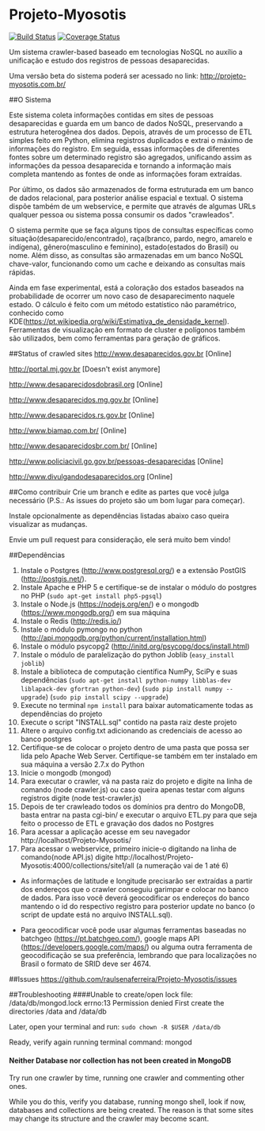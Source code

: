 Projeto-Myosotis
================
[![Build Status](https://travis-ci.org/raulsenaferreira/Projeto-Myosotis.svg)](https://travis-ci.org/raulsenaferreira/Projeto-Myosotis)
[![Coverage Status](https://coveralls.io/repos/raulsenaferreira/Projeto-Myosotis/badge.svg?branch=master&service=github)](https://coveralls.io/github/raulsenaferreira/Projeto-Myosotis?branch=master)

Um sistema crawler-based baseado em tecnologias NoSQL no auxílio a unificação e estudo dos registros de pessoas desaparecidas.

Uma versão beta do sistema poderá ser acessado no link: http://projeto-myosotis.com.br/


##O Sistema

Este sistema coleta informações contidas em sites de pessoas desaparecidas e guarda em um banco de dados NoSQL, preservando a estrutura heterogênea dos dados. Depois, através de um processo de ETL simples feito em Python, elimina registros duplicados e extrai o máximo de informações do registro. Em seguida, essas informações de diferentes fontes sobre um determinado registro são agregados, unificando assim as informações da pessoa desaparecida e tornando a informação mais completa mantendo as fontes de onde as informações foram extraídas.

Por último, os dados são armazenados de forma estruturada em um banco de dados relacional, para posterior análise espacial e textual. O sistema dispõe também de um webservice, e permite que através de algumas URLs qualquer pessoa ou sistema possa consumir os dados "crawleados".

O sistema permite que se faça alguns tipos de consultas específicas como situação(desaparecido/encontrado), raça(branco, pardo, negro, amarelo e indígena), gênero(masculino e feminino), estado(estados do Brasil) ou nome. Além disso, as consultas são armazenadas em um banco NoSQL chave-valor, funcionando como um cache e deixando as consultas mais rápidas.

Ainda em fase experimental, está a coloração dos estados baseados na probabilidade de ocorrer um novo caso de desaparecimento naquele estado. O cálculo é feito com um método estatístico não paramétrico, conhecido como KDE(https://pt.wikipedia.org/wiki/Estimativa_de_densidade_kernel). Ferramentas de visualização em formato de cluster e polígonos também são utilizados, bem como ferramentas para geração de gráficos.

##Status of crawled sites
http://www.desaparecidos.gov.br [Online]

http://portal.mj.gov.br [Doesn't exist anymore]

http://www.desaparecidosdobrasil.org [Online]

http://www.desaparecidos.mg.gov.br [Online]

http://www.desaparecidos.rs.gov.br [Online]

http://www.biamap.com.br/ [Online]

http://www.desaparecidosbr.com.br/ [Online]

http://www.policiacivil.go.gov.br/pessoas-desaparecidas [Online]

http://www.divulgandodesaparecidos.org [Online]

##Como contribuir
Crie um branch e edite as partes que você julga necessário (P.S.: As issues do projeto são um bom lugar para começar).

Instale opcionalmente as dependências listadas abaixo caso queira visualizar as mudanças.

Envie um pull request para consideração, ele será muito bem vindo!

##Dependências
1. Instale o Postgres (http://www.postgresql.org/) e a extensão PostGIS (http://postgis.net/).
2. Instale Apache e PHP 5 e certifique-se de instalar o módulo do postgres no PHP (`sudo apt-get install php5-pgsql`)
2. Instale o Node.js (https://nodejs.org/en/) e o mongodb (https://www.mongodb.org/) em sua máquina
3. Instale o Redis (http://redis.io/)
4. Instale o módulo pymongo no python (http://api.mongodb.org/python/current/installation.html)
5. Instale o módulo psycopg2 (http://initd.org/psycopg/docs/install.html)
6. Instale o módulo de paralelização do python Joblib (`easy_install joblib`)
7. Instale a biblioteca de computação científica NumPy, SciPy e suas dependências (`sudo apt-get install python-numpy libblas-dev liblapack-dev gfortran python-dev`) (`sudo pip install numpy --upgrade`) (`sudo pip install scipy --upgrade`)
6. Execute no terminal `npm install` para baixar automaticamente todas as dependências do projeto
7. Execute o script "INSTALL.sql" contido na pasta raiz deste projeto
8. Altere o arquivo config.txt adicionando as credenciais de acesso ao banco postgres
9. Certifique-se de colocar o projeto dentro de uma pasta que possa ser lida pelo Apache Web Server. Certifique-se também em ter instalado em sua máquina a versão 2.7.x do Python
10. Inicie o mongodb (mongod)
11. Para executar o crawler, vá na pasta raiz do projeto e digite na linha de comando (node crawler.js) ou caso queira apenas testar com alguns registros digite (node test-crawler.js)
12. Depois de ter crawleado todos os domínios pra dentro do MongoDB, basta entrar na pasta cgi-bin/ e executar o arquivo ETL.py para que seja feito o processo de ETL e gravação dos dados no Postgres
13. Para acessar a aplicação acesse em seu navegador http://localhost/Projeto-Myosotis/
14. Para acessar o webservice, primeiro inicie-o digitando na linha de comando(node API.js) digite http://localhost/Projeto-Myosotis:4000/collections/site1/all (a numeração vai de 1 até 6)

* As informações de latitude e longitude precisarão ser extraídas a partir dos endereços que o crawler conseguiu garimpar e colocar no banco de dados. Para isso você deverá geocodificar os endereços do banco mantendo o id do respectivo registro para posterior update no banco (o script de update está no arquivo INSTALL.sql).

* Para geocodificar você pode usar algumas ferramentas baseadas no batchgeo (https://pt.batchgeo.com/), google maps API (https://developers.google.com/maps/) ou alguma outra ferramenta de geocodificação se sua preferência, lembrando que para localizações no Brasil o formato de SRID deve ser 4674.

##Issues
https://github.com/raulsenaferreira/Projeto-Myosotis/issues

##Troubleshooting
####Unable to create/open lock file: /data/db/mongod.lock errno:13 Permission denied
First create the directories /data and /data/db

Later, open your terminal and run: `sudo chown -R $USER /data/db`

Ready, verify again running terminal command: mongod

#### Neither Database nor collection has not been created in MongoDB
Try run one crawler by time, running one crawler and commenting other ones.

While you do this, verify you database, running mongo shell, look if now, databases and collections are being created. The reason is that some sites may change its structure and the crawler may become scant.
